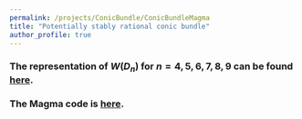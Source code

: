 ```yaml
---
permalink: /projects/ConicBundle/ConicBundleMagma
title: "Potentially stably rational conic bundle"
author_profile: true
---
```


### The representation of $W(D_n)$ for $n=4,5,6,7,8,9$ can be found <a href="http://kaiqi-yang1994.github.io/files/ConicBundle/Representations.txt" target="_blank" rel="noopener noreferrer">here</a>.

### The Magma code is <a href="http://kaiqi-yang1994.github.io/files/ConicBundle/ConicBundleCode.txt" target="_blank" rel="noopener noreferrer">here</a>.